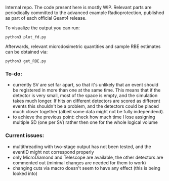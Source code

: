 Internal repo. The code present here is mostly WIP. Relevant parts are periodically committed to the advanced example Radioprotection, published as part of each official Geant4 release.

To visualize the output you can run:

    python3 plot_fd.py

Afterwards, relevant microdosimetric quantities and sample RBE estimates can be obtained via:

    python3 get_RBE.py

### To-do:
- currently SV are set far apart, so that it's unlikely that an event should be registered in more than one at the same time. This means that if the detector is very small, most of the space is empty, and the simulation takes much longer. If hits on different detectors are scored as different events this shouldn't be a problem, and the detectors could be placed much closer together (albeit some data might not be fully independend).
- to achieve the previous point: check how much time I lose assigning multiple SD (one per SV) rather then one for the whole logical volume
    
### Current issues:
- multithreading with two-stage output has not been tested, and the eventID might not correspond properly
- only MicroDiamond and Telescope are available, the other detectors are commented out (minimal changes are needed for them to work)
- changing cuts via macro doesn't seem to have any effect (this is being looked into)
